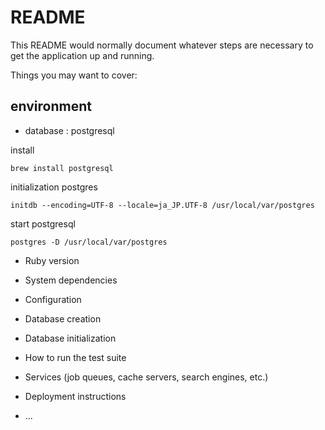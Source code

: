 # README

This README would normally document whatever steps are necessary to get the
application up and running.

Things you may want to cover:

## environment

- database : postgresql

install

```
brew install postgresql
```

initialization postgres

```
initdb --encoding=UTF-8 --locale=ja_JP.UTF-8 /usr/local/var/postgres
```

start postgresql

```
postgres -D /usr/local/var/postgres
```

* Ruby version

* System dependencies

* Configuration

* Database creation

* Database initialization

* How to run the test suite

* Services (job queues, cache servers, search engines, etc.)

* Deployment instructions

* ...
